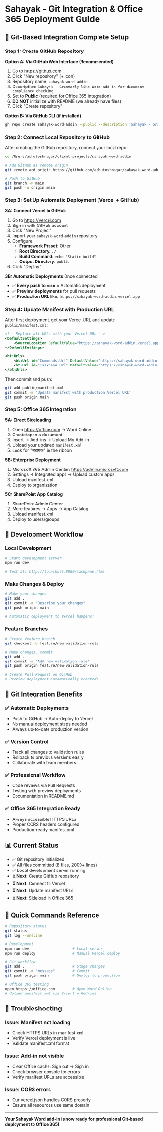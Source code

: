 # Sahayak - Git Integration & Office 365 Deployment Guide

## 🎯 Git-Based Integration Complete Setup

### Step 1: Create GitHub Repository

**Option A: Via GitHub Web Interface (Recommended)**
1. Go to https://github.com
2. Click "New repository" (+ icon)
3. Repository name: `sahayak-word-addin`
4. Description: `Sahayak - Grammarly-like Word add-in for document compliance checking`
5. Set to **Public** (required for Office 365 integration)
6. **DO NOT** initialize with README (we already have files)
7. Click "Create repository"

**Option B: Via GitHub CLI (if installed)**
```bash
gh repo create sahayak-word-addin --public --description "Sahayak - Grammarly-like Word add-in for document compliance checking"
```

### Step 2: Connect Local Repository to GitHub

After creating the GitHub repository, connect your local repo:

```bash
cd /Users/ashutoshnagar/client-projects/sahayak-word-addin

# Add GitHub as remote origin
git remote add origin https://github.com/ashutoshnagar/sahayak-word-addin.git

# Push to GitHub
git branch -M main
git push -u origin main
```

### Step 3: Set Up Automatic Deployment (Vercel + GitHub)

**3A: Connect Vercel to GitHub**
1. Go to https://vercel.com
2. Sign in with GitHub account
3. Click "New Project"
4. Import your `sahayak-word-addin` repository
5. Configure:
   - **Framework Preset**: Other
   - **Root Directory**: `./`
   - **Build Command**: `echo "Static build"`
   - **Output Directory**: `public`
6. Click "Deploy"

**3B: Automatic Deployments**
Once connected:
- ✅ **Every push to `main`** = Automatic deployment
- ✅ **Preview deployments** for pull requests
- ✅ **Production URL** like: `https://sahayak-word-addin.vercel.app`

### Step 4: Update Manifest with Production URL

After first deployment, get your Vercel URL and update `public/manifest.xml`:

```xml
<!-- Replace all URLs with your Vercel URL -->
<DefaultSettings>
    <SourceLocation DefaultValue="https://sahayak-word-addin.vercel.app/taskpane.html" />
</DefaultSettings>

<bt:Urls>
    <bt:Url id="Commands.Url" DefaultValue="https://sahayak-word-addin.vercel.app/commands.html" />
    <bt:Url id="Taskpane.Url" DefaultValue="https://sahayak-word-addin.vercel.app/taskpane.html" />
</bt:Urls>
```

Then commit and push:
```bash
git add public/manifest.xml
git commit -m "Update manifest with production Vercel URL"
git push origin main
```

### Step 5: Office 365 Integration

**5A: Direct Sideloading**
1. Open https://office.com → Word Online
2. Create/open a document
3. Insert → Add-ins → Upload My Add-in
4. Upload your updated `manifest.xml`
5. Look for "सहायक" in the ribbon

**5B: Enterprise Deployment**
1. Microsoft 365 Admin Center: https://admin.microsoft.com
2. Settings → Integrated apps → Upload custom apps
3. Upload manifest.xml
4. Deploy to organization

**5C: SharePoint App Catalog**
1. SharePoint Admin Center
2. More features → Apps → App Catalog
3. Upload manifest.xml
4. Deploy to users/groups

## 🔄 Development Workflow

### Local Development
```bash
# Start development server
npm run dev

# Test at: http://localhost:8080/taskpane.html
```

### Make Changes & Deploy
```bash
# Make your changes
git add .
git commit -m "Describe your changes"
git push origin main

# Automatic deployment to Vercel happens!
```

### Feature Branches
```bash
# Create feature branch
git checkout -b feature/new-validation-rule

# Make changes, commit
git add .
git commit -m "Add new validation rule"
git push origin feature/new-validation-rule

# Create Pull Request on GitHub
# Preview deployment automatically created!
```

## 🚀 Git Integration Benefits

### ✅ **Automatic Deployments**
- Push to GitHub → Auto-deploy to Vercel
- No manual deployment steps needed
- Always up-to-date production version

### ✅ **Version Control**
- Track all changes to validation rules
- Rollback to previous versions easily
- Collaborate with team members

### ✅ **Professional Workflow**
- Code reviews via Pull Requests
- Testing with preview deployments
- Documentation in README.md

### ✅ **Office 365 Integration Ready**
- Always accessible HTTPS URLs
- Proper CORS headers configured
- Production-ready manifest.xml

## 📊 Current Status

- ✅ Git repository initialized
- ✅ All files committed (8 files, 2000+ lines)
- ✅ Local development server running
- ⏳ **Next**: Create GitHub repository
- ⏳ **Next**: Connect to Vercel
- ⏳ **Next**: Update manifest URLs
- ⏳ **Next**: Sideload in Office 365

## 🎯 Quick Commands Reference

```bash
# Repository status
git status
git log --oneline

# Development
npm run dev                    # Local server
npm run deploy                 # Manual Vercel deploy

# Git workflow
git add .                      # Stage changes
git commit -m "message"        # Commit
git push origin main           # Deploy to production

# Office 365 testing
open https://office.com        # Open Word Online
# Upload manifest.xml via Insert → Add-ins
```

## 🔧 Troubleshooting

### Issue: Manifest not loading
- Check HTTPS URLs in manifest.xml
- Verify Vercel deployment is live
- Validate manifest.xml format

### Issue: Add-in not visible
- Clear Office cache: Sign out → Sign in
- Check browser console for errors
- Verify manifest URLs are accessible

### Issue: CORS errors
- Our vercel.json handles CORS properly
- Ensure all resources use same domain

---

**Your Sahayak Word add-in is now ready for professional Git-based deployment to Office 365!**
